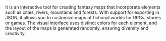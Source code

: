 It is an interactive tool for creating fantasy maps that incorporate elements such as cities, rivers, mountains and forests. With support for exporting in JSON, it allows you to customize maps of fictional worlds for RPGs, stories or games. The visual interface uses distinct colors for each element, and the layout of the maps is generated randomly, ensuring diversity and creativity.